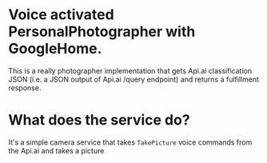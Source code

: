 # Voice activated PersonalPhotographer with GoogleHome.

This is a really photographer implementation that gets Api.ai classification JSON (i.e. a JSON output of Api.ai /query endpoint) and returns a fulfillment response.


# What does the service do?
It's a simple camera service that takes  `TakePicture` voice commands from the Api.ai  and takes a picture
